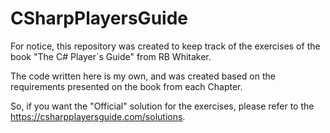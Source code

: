 # CSharpPlayersGuide

For notice, this repository was created to keep track of the exercises of the book "The C# Player`s Guide" from RB Whitaker.

The code written here is my own, and was created based on the requirements presented on the book from each Chapter.

So, if you want the "Official" solution for the exercises, please refer to the https://csharpplayersguide.com/solutions.